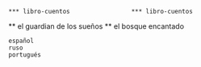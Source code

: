 
    *** libro-cuentos                 *** libro-cuentos 
              
   **  el guardian de los sueños      **  el bosque encantado

    español   
    ruso    
    portugués
